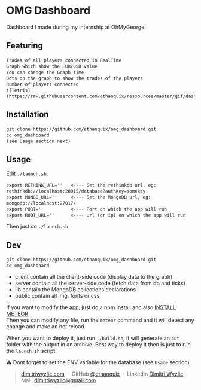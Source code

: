 # OMG Dashboard

Dashboard I made during my internship at OhMyGeorge.<br>

Featuring
----------
    Trades of all players connected in RealTime
    Graph which show the EUR/USD value
    You can change the Graph time
    Dots on the graph to show the trades of the players
    Number of players connected
    ![Tetris](https://raw.githubusercontent.com/ethanquix/ressources/master/gif/dashboard.gif)
Installation
----------
    git clone https://github.com/ethanquix/omg_dashboard.git
    cd omg_dashboard
    (see Usage section next)
Usage
----------
Edit `./launch.sh`:

```
export RETHINK_URL=''   <---- Set the rethinkdb url, eg: rethinkdb://localhost:28015/database?authKey=somekey 
export MONGO_URL=''     <---- Set the MongoDB url, eg: mongodb://localhost:27017/
export PORT=''          <---- Port on which the app will run
export ROOT_URL=''      <---- Url (or ip) on which the app will run
```

Then just do `./launch.sh`

Dev
----------
    git clone https://github.com/ethanquix/omg_dashboard.git
    cd omg_dashboard

- client contain all the client-side code (display data to the graph)
- server contain all the server-side code (fetch data from db and ticks)
- lib contain the MongoDB collections declarations
- public contain all img, fonts or css

If you want to modify the app, just do a npm install and also <a href="https://www.meteor.com/install">INSTALL METEOR</a><br>
Then you can modify any file, run the `meteor` command and it will detect any change and make an hot reload.

When you want to deploy it, just run `./build.sh`, it will generate an `out` folder with the output in an archive.
Best way to deploy it then is just to run the `launch.sh` script.

:warning: Dont forget to set the ENV variable for the database (see `Usage` section)

> [dimitriwyzlic.com](http://dimitriwyzlic.com) &nbsp;&middot;&nbsp;
> GitHub [@ethanquix](https://github.com/ethanquix) &nbsp;&middot;&nbsp;
> Linkedin [Dimitri Wyzlic](www.linkedin.com/in/dimitriwyzlic)<br>
> Mail: [dimitriwyzlic@gmail.com](mailto:dimitriwyzlic@gmail.com)
